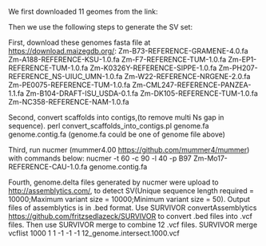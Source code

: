 We first downloaded 11 geomes from the link: 

Then we use the following steps to generate the SV set: 

First, download these genomes fasta file at https://download.maizegdb.org/:
Zm-B73-REFERENCE-GRAMENE-4.0.fa
Zm-A188-REFERENCE-KSU-1.0.fa
Zm-F7-REFERENCE-TUM-1.0.fa
Zm-EP1-REFERENCE-TUM-1.0.fa
Zm-K0326Y-REFERENCE-SIPPE-1.0.fa
Zm-PH207-REFERENCE_NS-UIUC_UMN-1.0.fa
Zm-W22-REFERENCE-NRGENE-2.0.fa
Zm-PE0075-REFERENCE-TUM-1.0.fa
Zm-CML247-REFERENCE-PANZEA-1.1.fa
Zm-B104-DRAFT-ISU_USDA-0.1.fa
Zm-DK105-REFERENCE-TUM-1.0.fa
Zm-NC358-REFERENCE-NAM-1.0.fa


Second, convert scaffolds into contigs,(to remove multi Ns gap in sequence).
perl convert_scaffolds_into_contigs.pl genome.fa genome.contig.fa (genome.fa could be one of genome file above)

Third, run nucmer (mummer4.00 https://github.com/mummer4/mummer) with commands below:
nucmer -t 60 -c 90 -l 40 -p	B97	Zm-Mo17-REFERENCE-CAU-1.0.fa	genome.contig.fa

Fourth, genome.delta files generated by nucmer were upload to http://assemblytics.com/, to detect SV(Unique sequence length required = 10000;Maximum variant size = 10000;Minimum variant size = 50).
Output files of assemblytics is in .bed format. Use SURVIVOR convertAssemblytics https://github.com/fritzsedlazeck/SURVIVOR to convert .bed files into .vcf files.
Then use SURVIVOR merge to combine 12 .vcf files.
SURVIVOR merge vcflist 1000 1 1 -1 -1 -1 12_genome.intersect.1000.vcf

